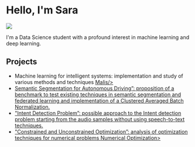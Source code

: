 # Hello, I'm Sara
<a href="https://www.linkedin.com/in/sara-rosato-2b5a81190/"><img src="https://img.shields.io/badge/-LinkedIn-0072b1?&style=for-the-badge&logo=linkedin&logoColor=white" /></a>

I'm a Data Science student with a profound interest in machine learning and deep learning.

## Projects
- Machine learning for intelligent systems: implementation and study of various methods and techniques <a href="https://github.com/sararst/Malis">Malis/>
- Semantic Segmentation for Autonomous Driving”: proposition of a benchmark to test existing techniques in semantic segmentation and federated learning and implementation of a Clustered Averaged Batch Normalization.
- "Intent Detection Problem”: possible approach to the Intent detection problem starting from the audio samples without using speech-to-text techniques.
- "Constrained and Unconstrained Optimization”: analysis of optimization techniques for numerical problems <a href="https://github.com/sararst/Numerical-optimization-for-large-scale-problems">Numerical Optimization>
